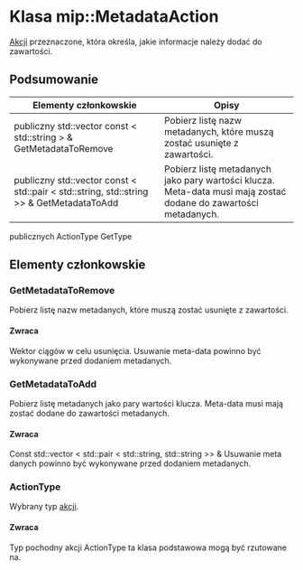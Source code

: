 # <a name="class-mipmetadataaction"></a>Klasa mip::MetadataAction 
[Akcji](#classmip_1_1_action) przeznaczone, która określa, jakie informacje należy dodać do zawartości.
## <a name="summary"></a>Podsumowanie
 Elementy członkowskie                        | Opisy                                
--------------------------------|---------------------------------------------
publiczny std::vector const < std::string > & GetMetadataToRemove | Pobierz listę nazw metadanych, które muszą zostać usunięte z zawartości.
publiczny std::vector const < std::pair < std::string, std::string >> & GetMetadataToAdd | Pobierz listę metadanych jako pary wartości klucza. Meta-data musi mają zostać dodane do zawartości metadanych.
publicznych ActionType GetType
## <a name="members"></a>Elementy członkowskie
### <a name="getmetadatatoremove"></a>GetMetadataToRemove
Pobierz listę nazw metadanych, które muszą zostać usunięte z zawartości.
#### <a name="returns"></a>Zwraca
Wektor ciągów w celu usunięcia. Usuwanie meta-data powinno być wykonywane przed dodaniem metadanych.
### <a name="getmetadatatoadd"></a>GetMetadataToAdd
Pobierz listę metadanych jako pary wartości klucza. Meta-data musi mają zostać dodane do zawartości metadanych.
#### <a name="returns"></a>Zwraca
Const std::vector < std::pair < std::string, std::string >> & Usuwanie meta danych powinno być wykonywane przed dodaniem metadanych.
### <a name="actiontype"></a>ActionType
Wybrany typ [akcji](#classmip_1_1_action).
#### <a name="returns"></a>Zwraca
Typ pochodny akcji ActionType ta klasa podstawowa mogą być rzutowane na.
